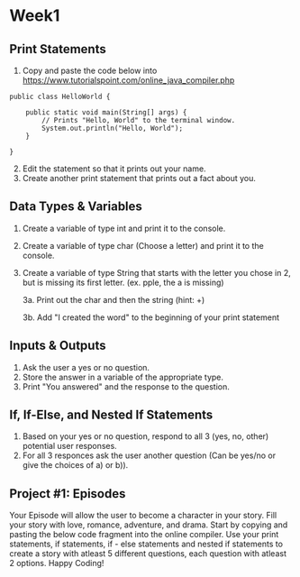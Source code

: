 # Week1

## Print Statements 

1. Copy and paste the code below into https://www.tutorialspoint.com/online_java_compiler.php
```
public class HelloWorld {

    public static void main(String[] args) {
        // Prints "Hello, World" to the terminal window.
        System.out.println("Hello, World");
    }

}
```
2. Edit the statement so that it prints out your name.
3. Create another print statement that prints out a fact about you.

## Data Types & Variables 

1. Create a variable of type int and print it to the console.
2. Create a variable of type char (Choose a letter) and print it to the console.
3. Create a variable of type String that starts with the letter you chose in 2, but is missing its first letter. (ex. pple, the a is missing)
    
    3a. Print out the char and then the string (hint: +)
    
    3b. Add "I created the word" to the beginning of your print statement 
    
## Inputs & Outputs 

1. Ask the user a yes or no question.
2. Store the answer in a variable of the appropriate type.
3. Print "You answered" and the response to the question.

## If, If-Else, and Nested If Statements

1. Based on your yes or no question, respond to all 3 (yes, no, other) potential user responses. 
2. For all 3 responces ask the user another question (Can be yes/no or give the choices of a) or b)).

## Project #1: Episodes 
Your Episode will allow the user to become a character in your story. Fill your story with love, romance, adventure, and drama. Start by copying and pasting the below code fragment into the online compiler. Use your print statements, if statements, if - else statements and nested if statements to create a story with atleast 5 different questions, each question with atleast 2 options. Happy Coding!

